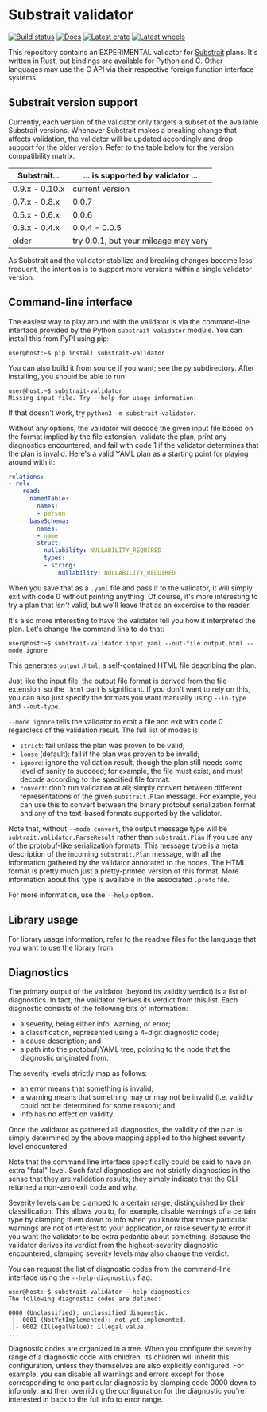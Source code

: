 Substrait validator
===================

[![Build status]][actions] [![Docs]][docs.rs] [![Latest crate]][crates.io] [![Latest wheels]][pypi.org]

[Build status]: https://img.shields.io/github/workflow/status/substrait-io/substrait-validator/Rust
[actions]: https://github.com/substrait-io/substrait-validator/actions?query=branch%3Amain
[Docs]: https://img.shields.io/docsrs/substrait-validator
[docs.rs]: https://docs.rs/substrait-validator/latest/substrait_validator/
[Latest crate]: https://img.shields.io/crates/v/substrait-validator.svg
[crates.io]: https://crates.io/crates/substrait-validator
[Latest wheels]: https://img.shields.io/pypi/v/substrait-validator.svg
[pypi.org]: https://pypi.org/project/substrait-validator

This repository contains an EXPERIMENTAL validator for
[Substrait](https://github.com/substrait-io/substrait) plans. It's written in
Rust, but bindings are available for Python and C. Other languages may use the
C API via their respective foreign function interface systems.

Substrait version support
-------------------------

Currently, each version of the validator only targets a subset of the available
Substrait versions. Whenever Substrait makes a breaking change that affects
validation, the validator will be updated accordingly and drop support for the
older version. Refer to the table below for the version compatibility matrix.

| Substrait...   | ... is supported by validator ...    |
| -------------- | ------------------------------------ |
| 0.9.x - 0.10.x | current version                      |
| 0.7.x - 0.8.x  | 0.0.7                                |
| 0.5.x - 0.6.x  | 0.0.6                                |
| 0.3.x - 0.4.x  | 0.0.4 - 0.0.5                        |
| older          | try 0.0.1, but your mileage may vary |

As Substrait and the validator stabilize and breaking changes become less
frequent, the intention is to support more versions within a single validator
version.

Command-line interface
----------------------

The easiest way to play around with the validator is via the command-line
interface provided by the Python `substrait-validator` module. You can install
this from PyPI using pip:

```console
user@host:~$ pip install substrait-validator
```

You can also build it from source if you want; see the `py` subdirectory. After
installing, you should be able to run:

```console
user@host:~$ substrait-validator
Missing input file. Try --help for usage information.
```

If that doesn't work, try `python3 -m substrait-validator`.

Without any options, the validator will decode the given input file based on
the format implied by the file extension, validate the plan, print any
diagnostics encountered, and fail with code 1 if the validator determines that
the plan is invalid. Here's a valid YAML plan as a starting point for playing
around with it:

```yaml
relations:
- rel:
    read:
      namedTable:
        names:
        - person
      baseSchema:
        names:
        - name
        struct:
          nullability: NULLABILITY_REQUIRED
          types:
          - string:
              nullability: NULLABILITY_REQUIRED
```

When you save that as a `.yaml` file and pass it to the validator, it will
simply exit with code 0 without printing anything. Of course, it's more
interesting to try a plan that *isn't* valid, but we'll leave that as an
excercise to the reader.

It's also more interesting to have the validator tell you how it interpreted
the plan. Let's change the command line to do that:

```console
user@host:~$ substrait-validator input.yaml --out-file output.html --mode ignore
```

This generates `output.html`, a self-contained HTML file describing the plan.

Just like the input file, the output file format is derived from the file
extension, so the `.html` part is significant. If you don't want to rely on
this, you can also just specify the formats you want manually using `--in-type`
and `--out-type`.

`--mode ignore` tells the validator to emit a file and exit with code 0
regardless of the validation result. The full list of modes is:

 - `strict`: fail unless the plan was proven to be valid;
 - `loose` (default): fail if the plan was proven to be invalid;
 - `ignore`: ignore the validation result, though the plan still needs some
   level of sanity to succeed; for example, the file must exist, and must
   decode according to the specified file format.
 - `convert`: don't run validation at all; simply convert between different
   representations of the given `substrait.Plan` message. For example, you
   can use this to convert between the binary protobuf serialization format
   and any of the text-based formats supported by the validator.

Note that, without `--mode convert`, the output message type will be
`subtrait.validator.ParseResult` rather than `substrait.Plan` if you use any
of the protobuf-like serialization formats. This message type is a meta
description of the incoming `substrait.Plan` message, with all the information
gathered by the validator annotated to the nodes. The HTML format is pretty
much just a pretty-printed version of this format. More information about this
type is available in the associated `.proto` file.

For more information, use the `--help` option.

Library usage
-------------

For library usage information, refer to the readme files for the language that
you want to use the library from.

Diagnostics
-----------

The primary output of the validator (beyond its validity verdict) is a list of
diagnostics. In fact, the validator derives its verdict from this list. Each
diagnostic consists of the following bits of information:

 - a severity, being either info, warning, or error;
 - a classification, represented using a 4-digit diagnostic code;
 - a cause description; and
 - a path into the protobuf/YAML tree, pointing to the node that the diagnostic
   originated from.

The severity levels strictly map as follows:

 - an error means that something is invalid;
 - a warning means that something may or may not be invalid (i.e. validity
   could not be determined for some reason); and
 - info has no effect on validity.

Once the validator as gathered all diagnostics, the validity of the plan is
simply determined by the above mapping applied to the highest severity level
encountered.

Note that the command line interface specifically could be said to have an
extra "fatal" level. Such fatal diagnostics are not strictly diagnostics in the
sense that they are validation results; they simply indicate that the CLI
returned a non-zero exit code and why.

Severity levels can be clamped to a certain range, distinguished by their
classification. This allows you to, for example, disable warnings of a certain
type by clamping them down to info when you know that those particular warnings
are not of interest to your application, or raise severity to error if you want
the validator to be extra pedantic about something. Because the validator
derives its verdict from the highest-severity diagnostic encountered, clamping
severity levels may also change the verdict.

You can request the list of diagnostic codes from the command-line interface
using the `--help-diagnostics` flag:

```console
user@host:~$ substrait-validator --help-diagnostics
The following diagnostic codes are defined:

0000 (Unclassified): unclassified diagnostic.
 |- 0001 (NotYetImplemented): not yet implemented.
 |- 0002 (IllegalValue): illegal value.
...
```

Diagnostic codes are organized in a tree. When you configure the severity range
of a diagnostic code with children, its children will inherit this
configuration, unless they themselves are also explicitly configured. For
example, you can disable all warnings and errors except for those corresponding
to one particular diagnostic by clamping code 0000 down to info only, and then
overriding the configuration for the diagnostic you're interested in back to
the full info to error range.
